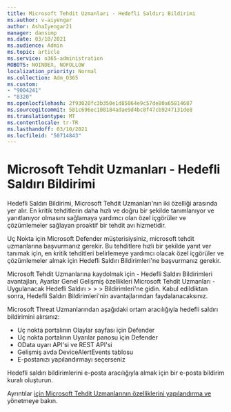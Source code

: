 ```yaml
---
title: Microsoft Tehdit Uzmanları - Hedefli Saldırı Bildirimi
ms.author: v-aiyengar
author: AshaIyengar21
manager: dansimp
ms.date: 03/10/2021
ms.audience: Admin
ms.topic: article
ms.service: o365-administration
ROBOTS: NOINDEX, NOFOLLOW
localization_priority: Normal
ms.collection: Adm_O365
ms.custom:
- "9004241"
- "8320"
ms.openlocfilehash: 2f93020fc3b350e1d85064e9c57de80a65814687
ms.sourcegitcommit: 581c696ec108184adae9d4bc8f47cb9247131de8
ms.translationtype: MT
ms.contentlocale: tr-TR
ms.lasthandoff: 03/10/2021
ms.locfileid: "50714843"
---
```

# <a name="microsoft-threat-experts---targeted-attack-notification"></a>Microsoft Tehdit Uzmanları - Hedefli Saldırı Bildirimi

Hedefli Saldırı Bildirimi, Microsoft Tehdit Uzmanları'nın iki özelliği arasında yer alır. En kritik tehditlerin daha hızlı ve doğru bir şekilde tanımlanıyor ve yanıtlanıyor olmasını sağlamaya yardımcı olan özel içgörüler ve çözümlemeler sağlayan proaktif bir tehdit avı hizmetidir.

Uç Nokta için Microsoft Defender müşterisiysiniz, microsoft tehdit uzmanlarına başvurmanız gerekir. Bu tehditlere hızlı bir şekilde yanıt ver tanımak için, en kritik tehditleri belirlemeye yardımcı olacak özel içgörüler ve çözümlemeler almak için Hedefli Saldırı Bildirimleri'ne başvurmanız gerekir.

Microsoft Tehdit Uzmanlarına kaydolmak için - Hedefli Saldırı Bildirimleri avantajları, Ayarlar Genel Gelişmiş özellikleri Microsoft Tehdit Uzmanları - Uygulanacak Hedefli Saldırı  >    >    >   Bildirimleri'ne gidin. Kabul edildiktan sonra, Hedefli Saldırı Bildirimleri'nin avantajlarından faydalanacaksınız.

Microsoft Threat Uzmanlarından aşağıdaki ortam aracılığıyla hedefli saldırı bildirimini alırsınız:

- Uç nokta portalının Olaylar sayfası için Defender
- Uç nokta portalının Uyarılar panosu için Defender
- OData uyarı API'si ve REST API'si
- Gelişmiş avda DeviceAlertEvents tablosu
- E-postanızı yapılandırmayı seçerseniz

Hedefli saldırı bildirimlerini e-posta aracılığıyla almak için bir e-posta bildirim kuralı oluşturun. 

Ayrıntılar [için Microsoft Tehdit Uzmanlarının özelliklerini yapılandırma ve](https://docs.microsoft.com/windows/security/threat-protection/microsoft-defender-atp/configure-microsoft-threat-experts) yönetmeye bakın.
